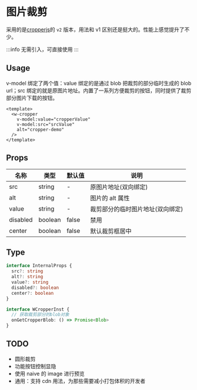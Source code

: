# 图片裁剪

采用的是[cropperjs](https://github.com/fengyuanchen/cropperjs/tree/v2)的 `v2` 版本，用法和 v1 区别还是挺大的。性能上感觉提升了不少。

:::info
无需引入，可直接使用
:::

## Usage

v-model 绑定了两个值：value 绑定的是通过 blob 把裁剪的部分临时生成的 blob url；src 绑定的就是原图片地址。内置了一系列方便裁剪的按钮，同时提供了裁剪部分图片下载的按钮。

```vue
<template>
  <w-cropper
    v-model:value="cropperValue"
    v-model:src="srcValue"
    alt="cropper-demo"
  />
</template>
```

## Props

| 名称     | 类型    | 默认值 | 说明                             |
| -------- | ------- | ------ | -------------------------------- |
| src      | string  | -      | 原图片地址(双向绑定)             |
| alt      | string  | -      | 图片的 alt 属性                  |
| value    | string  | -      | 裁剪部分的临时图片地址(双向绑定) |
| disabled | boolean | false  | 禁用                             |
| center   | boolean | false  | 默认裁剪框居中                   |

## Type

```ts
interface InternalProps {
  src?: string
  alt?: string
  value?: string
  disabled?: boolean
  center?: boolean
}

interface WCropperInst {
  // 获取裁剪部分的blob对象
  onGetCropperBlob: () => Promise<Blob>
}
```

## TODO

- 圆形裁剪
- 功能按钮控制显隐
- 使用 naive 的 image 进行预览
- 通用：支持 cdn 用法，为那些需要减小打包体积的开发者
